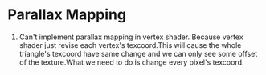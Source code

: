 # Parallax Mapping
1. Can't implement parallax mapping in vertex shader. Because vertex shader just revise each vertex's texcoord.This will cause the whole triangle's texcoord have same change and we can only see some offset of the texture.What we need to do is change every pixel's texcoord.